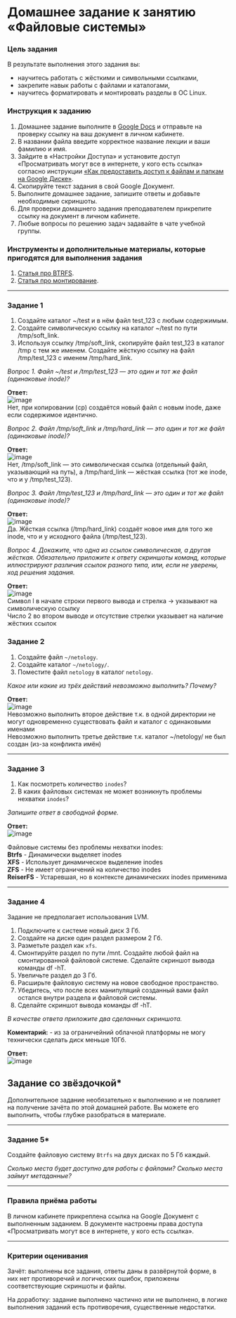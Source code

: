 # Домашнее задание к занятию «Файловые системы»


### Цель задания

В результате выполнения этого задания вы:

* научитесь работать с жёсткими и символьными ссылками,
* закрепите навык работы с файлами и каталогами,
* научитесь форматировать и монтировать разделы в ОС Linux.

### Инструкция к заданию

1. Домашнее задание выполните в [Google Docs](https://docs.google.com/) и отправьте на проверку ссылку на ваш документ в личном кабинете.
2. В названии файла введите корректное название лекции и ваши фамилию и имя.
3. Зайдите в «Настройки Доступа» и установите доступ «Просматривать могут все в интернете, у кого есть ссылка» согласно инструкции [«Как предоставить доступ к файлам и папкам на Google Диске»](https://support.google.com/docs/answer/2494822?hl=ru&co=GENIE.Platform%3DDesktop).
5. Скопируйте текст задания в свой Google Документ.
6. Выполните домашнее задание, запишите ответы и добавьте необходимые скриншоты.
7. Для проверки домашнего задания преподавателем прикрепите ссылку на документ в личном кабинете.
8. Любые вопросы по решению задач задавайте в чате учебной группы.



### Инструменты и дополнительные материалы, которые пригодятся для выполнения задания

1. [Cтатья про BTRFS](https://habr.com/ru/company/veeam/blog/458250/).
2. [Статья про монтирование](http://xgu.ru/wiki/%D0%9C%D0%BE%D0%BD%D1%82%D0%B8%D1%80%D0%BE%D0%B2%D0%B0%D0%BD%D0%B8%D0%B5).


---

### Задание 1

1. Создайте каталог ~/test и в нём файл test_123 с любым содержимым.
2. Создайте символическую ссылку на каталог ~/test по пути /tmp/soft_link.
3. Используя ссылку /tmp/soft_link, скопируйте файл test_123 в каталог /tmp с тем же именем. Создайте жёсткую ссылку на файл /tmp/test_123 с именем /tmp/hard_link.

*Вопрос 1. Файл ~/test и /tmp/test_123 — это один и тот же файл (одинаковые inode)?*  

**Ответ:**  
![image](https://github.com/user-attachments/assets/abfa4f1d-e900-4c55-9ac9-0663d16d50f6)  
Нет, при копировании (cp) создаётся новый файл с новым inode, даже если содержимое идентично.  

*Вопрос 2. Файл /tmp/soft_link и /tmp/hard_link — это один и тот же файл (одинаковые inode)?*  

**Ответ:**  
![image](https://github.com/user-attachments/assets/0bbc130c-c62d-4cea-bb25-5f6cf5c3c24b)  
Нет, /tmp/soft_link — это символическая ссылка (отдельный файл, указывающий на путь), а /tmp/hard_link — жёсткая ссылка (тот же inode, что и у /tmp/test_123).  

*Вопрос 3. Файл /tmp/test_123 и /tmp/hard_link — это один и тот же файл (одинаковые inode)?*  

**Ответ:**  
![image](https://github.com/user-attachments/assets/cda15803-7b0a-4080-a7f1-eb9b184459b2)  
Да. Жёсткая ссылка (/tmp/hard_link) создаёт новое имя для того же inode, что и у исходного файла (/tmp/test_123).  

*Вопрос 4. Докажите, что одна из ссылок символическая, а другая жёсткая. Обязательно приложите к ответу скриншоты команд, которые иллюстрируют различия ссылок разного типа, или, если не уверены, ход решения задания.*  

**Ответ:**  
![image](https://github.com/user-attachments/assets/1095d20f-d03b-43c9-a5aa-699546d84c6c)  
Символ l в начале строки первого вывода и стрелка -> указывают на символическую ссылку  
Число 2 во втором выводе и отсутствие стрелки указывает на наличие жёстких ссылок

### Задание 2

1. Создайте файл `~/netology`.
2. Создайте каталог `~/netology/`.
3. Поместите файл `netology` в каталог `netology`.

*Какое или какие из трёх действий невозможно выполнить? Почему?*

**Ответ:**  
![image](https://github.com/user-attachments/assets/ffeab145-549d-4678-a64d-7aed4e7334af)  
Невозможно выполнить второе действие т.к. в одной директории не могут одновременно существовать файл и каталог с одинаковыми именами  
Невозможно выполнить третье действие т.к. каталог ~/netology/ не был создан (из-за конфликта имён)  

---

### Задание 3

1. Как посмотреть количество `inodes`?
2. В каких файловых системах не может возникнуть проблемы нехватки `inodes`?

*Запишите ответ в свободной форме.*

**Ответ:**  
![image](https://github.com/user-attachments/assets/2dbf29c2-3ae4-413f-badf-eae43b43e69d)  

Файловые системы без проблемы нехватки inodes:  
**Btrfs** - Динамически выделяет inodes  
**XFS** - Использует динамическое выделение inodes  
**ZFS** - Не имеет ограничений на количество inodes  
**ReiserFS** - Устаревшая, но в контексте динамических inodes применима 

---

### Задание 4

Задание не предполагает использования LVM.

1. Подключите к системе новый диск 3 Гб.
2. Создайте на диске один раздел размером 2 Гб.
3. Разметьте раздел как `xfs`.
4. Смонтируйте раздел по пути /mnt. Создайте любой файл на смонтированной файловой системе. Сделайте скриншот вывода команды df -hT.
5. Увеличьте раздел до 3 Гб.
6. Расширьте файловую систему на новое свободное пространство.
7. Убедитесь, что после всех манипуляций созданный вами файл остался внутри раздела и файловой системы.
8. Сделайте скриншот вывода команды df -hT.

*В качестве ответа приложите два сделанных скриншота.*  

**Коментарий:** - из за ограничейний облачной платформы не могу технически сделать диск меньше 10Гб.  

**Ответ:**  
![image](https://github.com/user-attachments/assets/43e91fab-89cb-43ce-9fe9-5c568433b7c4)  





## Задание со звёздочкой*
Дополнительное задание необязательно к выполнению и не повлияет на получение зачёта по этой домашней работе. Вы можете его выполнить, чтобы глубже разобраться в материале.

---

### Задание 5*

Создайте файловую систему `Btrfs` на двух дисках по 5 Гб каждый.

*Сколько места будет доступно для работы с файлами? Сколько места займут метаданные?*

----

### Правила приёма работы

В личном кабинете прикреплена ссылка на Google Документ с выполненным заданием.
В документе настроены права доступа «Просматривать могут все в интернете, у кого есть ссылка».

------

### Критерии оценивания

Зачёт: выполнены все задания, ответы даны в развёрнутой форме, в них нет противоречий и логических ошибок, приложены соответствующие скриншоты и файлы.

На доработку: задание выполнено частично или не выполнено, в логике выполнения заданий есть противоречия, существенные недостатки.
